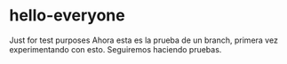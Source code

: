 # hello-everyone
Just for test purposes
Ahora esta es la prueba de un branch, primera vez experimentando con esto.
Seguiremos haciendo pruebas.
